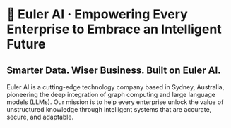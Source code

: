 # 🧠 Euler AI · Empowering Every Enterprise to Embrace an Intelligent Future
## Smarter Data. Wiser Business. Built on Euler AI.

Euler AI is a cutting-edge technology company based in Sydney, Australia, pioneering the deep integration of graph computing and large language models (LLMs). Our mission is to help every enterprise unlock the value of unstructured knowledge through intelligent systems that are accurate, secure, and adaptable.
